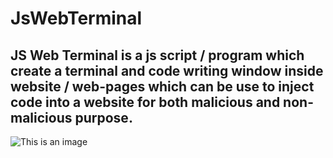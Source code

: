 # JsWebTerminal

## JS Web Terminal is a js script / program which create a terminal and code writing window inside website / web-pages which can be use to inject code into a website for both malicious and non-malicious purpose.

![This is an image](https://github.com/LitonBarman/JsWebTerminal/blob/main/Screenshot%20(709).png)
